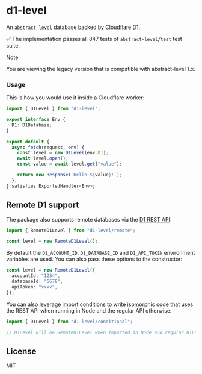 # d1-level

An [`abstract-level`](https://github.com/Level/abstract-level) database backed by [Cloudflare D1](https://developers.cloudflare.com/d1/).

✅ The implementation passes all 847 tests of `abstract-level/test` test suite.

> [!NOTE]
> You are viewing the legacy version that is compatible with abstract-level 1.x.

### Usage

This is how you would use it inside a Cloudflare worker:

```ts
import { D1Level } from "d1-level";

export interface Env {
  D1: D1Database;
}

export default {
  async fetch(request, env) {
    const level = new D1Level(env.D1);
    await level.open();
    const value = await level.get("value");

    return new Response(`Hello ${value}!`);
  },
} satisfies ExportedHandler<Env>;
```

## Remote D1 support

The package also supports remote databases via the [D1 REST API](https://developers.cloudflare.com/api/operations/cloudflare-d1-query-database):

```ts
import { RemoteD1Level } from "d1-level/remote";

const level = new RemoteD1Level();
```

By default the `D1_ACCOUNT_ID`, `D1_DATABASE_ID` and `D1_API_TOKEN` environment variables are used. You can also pass these options to the constructor:

```ts
const level = new RemoteD1Level({
  accountId: "1234",
  databaseId: "5678",
  apiToken: "xxxx",
});
```

You can also leverage import conditions to write isomorphic code that uses the REST API when running in Node and the regular API otherwise:

```ts
import { D1Level } from "d1-level/conditional";

// D1Level will be RemoteD1Level when imported in Node and regular D1Level in all other environments.
```

## License

MIT
